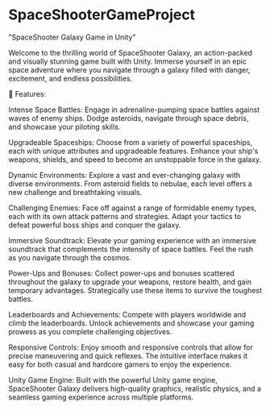 # SpaceShooterGameProject


"SpaceShooter Galaxy Game in Unity"

Welcome to the thrilling world of SpaceShooter Galaxy, an action-packed and visually stunning game built with Unity. Immerse yourself in an epic space adventure where you navigate through a galaxy filled with danger, excitement, and endless possibilities.

🚀 Features:

Intense Space Battles: Engage in adrenaline-pumping space battles against waves of enemy ships. Dodge asteroids, navigate through space debris, and showcase your piloting skills.

Upgradeable Spaceships: Choose from a variety of powerful spaceships, each with unique attributes and upgradeable features. Enhance your ship's weapons, shields, and speed to become an unstoppable force in the galaxy.

Dynamic Environments: Explore a vast and ever-changing galaxy with diverse environments. From asteroid fields to nebulae, each level offers a new challenge and breathtaking visuals.

Challenging Enemies: Face off against a range of formidable enemy types, each with its own attack patterns and strategies. Adapt your tactics to defeat powerful boss ships and conquer the galaxy.

Immersive Soundtrack: Elevate your gaming experience with an immersive soundtrack that complements the intensity of space battles. Feel the rush as you navigate through the cosmos.

Power-Ups and Bonuses: Collect power-ups and bonuses scattered throughout the galaxy to upgrade your weapons, restore health, and gain temporary advantages. Strategically use these items to survive the toughest battles.

Leaderboards and Achievements: Compete with players worldwide and climb the leaderboards. Unlock achievements and showcase your gaming prowess as you complete challenging objectives.

Responsive Controls: Enjoy smooth and responsive controls that allow for precise maneuvering and quick reflexes. The intuitive interface makes it easy for both casual and hardcore gamers to enjoy the experience.

Unity Game Engine: Built with the powerful Unity game engine, SpaceShooter Galaxy delivers high-quality graphics, realistic physics, and a seamless gaming experience across multiple platforms.

